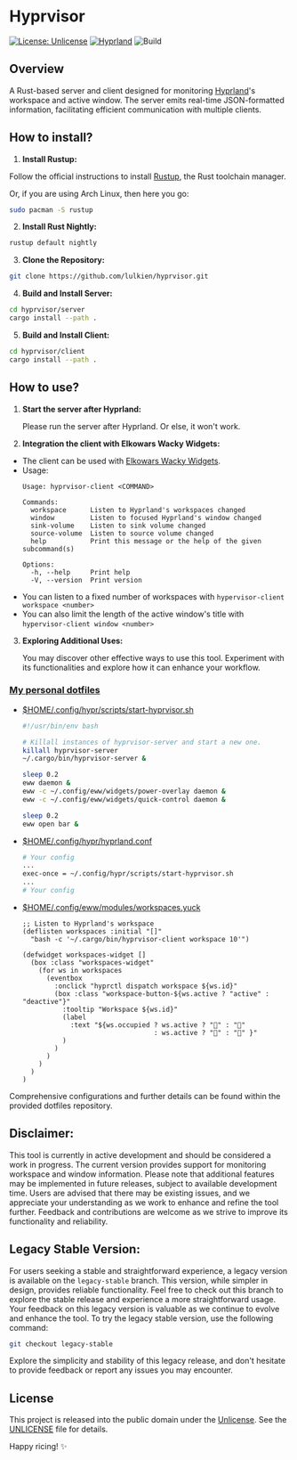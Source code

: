 # Hyprvisor

[![License: Unlicense](https://img.shields.io/badge/license-Unlicense-cyan.svg)](http://unlicense.org/)
[![Hyprland](https://img.shields.io/badge/Made%20for-Hyprland-blue.svg)](https://github.com/hyprwm/Hyprland)
![Build](https://github.com/lulkien/hyprvisor/actions/workflows/rust.yml/badge.svg)

## Overview

A Rust-based server and client designed for monitoring [Hyprland](https://github.com/hyprwm/Hyprland)'s workspace and active window. The server emits real-time JSON-formatted information, facilitating efficient communication with multiple clients.

## How to install?

1. **Install Rustup:**

Follow the official instructions to install [Rustup](https://rustup.rs/), the Rust toolchain manager.

Or, if you are using Arch Linux, then here you go:

```bash
sudo pacman -S rustup
```

2. **Install Rust Nightly:**

```bash
rustup default nightly
```

3. **Clone the Repository:**

```bash
git clone https://github.com/lulkien/hyprvisor.git
```

4. **Build and Install Server:**

```bash
cd hyprvisor/server
cargo install --path .
```
 
5. **Build and Install Client:**

```bash
cd hyprvisor/client
cargo install --path .
```

## How to use?

1. **Start the server after Hyprland:**
   
   Please run the server after Hyprland. Or else, it won't work.

2. **Integration the client with Elkowars Wacky Widgets:**
   
- The client can be used with [Elkowars Wacky Widgets](https://github.com/elkowar/eww).
- Usage:
  ```console
  Usage: hyprvisor-client <COMMAND>

  Commands:
    workspace      Listen to Hyprland's workspaces changed
    window         Listen to focused Hyprland's window changed
    sink-volume    Listen to sink volume changed
    source-volume  Listen to source volume changed
    help           Print this message or the help of the given subcommand(s)

  Options:
    -h, --help     Print help
    -V, --version  Print version
  ```
- You can listen to a fixed number of workspaces with `hypervisor-client workspace <number>`
- You can also limit the length of the active window's title with `hypervisor-client window <number>`

3. **Exploring Additional Uses:**
   
   You may discover other effective ways to use this tool. Experiment with its functionalities and explore how it can enhance your workflow.

### [My personal dotfiles](https://github.com/lulkien/dotfiles)

- [$HOME/.config/hypr/scripts/start-hyprvisor.sh](https://github.com/lulkien/dotfiles/blob/hyprland/home/.config/hypr/scripts/start-hyprvisor.sh)

  ```bash
  #!/usr/bin/env bash

  # Killall instances of hyprvisor-server and start a new one.
  killall hyprvisor-server
  ~/.cargo/bin/hyprvisor-server &

  sleep 0.2
  eww daemon &
  eww -c ~/.config/eww/widgets/power-overlay daemon &
  eww -c ~/.config/eww/widgets/quick-control daemon &

  sleep 0.2
  eww open bar &
  ```

- [$HOME/.config/hypr/hyprland.conf](https://github.com/lulkien/dotfiles/blob/hyprland/home/.config/hypr/hyprland.conf)
  ```bash
  # Your config
  ...
  exec-once = ~/.config/hypr/scripts/start-hyprvisor.sh
  ...
  # Your config
  ```
- [$HOME/.config/eww/modules/workspaces.yuck](https://github.com/lulkien/dotfiles/blob/hyprland/home/.config/eww/modules/workspaces.yuck)
  ```yuck
  ;; Listen to Hyprland's workspace
  (deflisten workspaces :initial "[]"
    "bash -c '~/.cargo/bin/hyprvisor-client workspace 10'")

  (defwidget workspaces-widget []
    (box :class "workspaces-widget"
      (for ws in workspaces
        (eventbox
          :onclick "hyprctl dispatch workspace ${ws.id}"
          (box :class "workspace-button-${ws.active ? "active" : "deactive"}"
            :tooltip "Workspace ${ws.id}"
            (label
              :text "${ws.occupied ? ws.active ? "" : "󰻃"
                                   : ws.active ? "" : "" }"
            )
          )
        )
      )
    )
  )
  ```
Comprehensive configurations and further details can be found within the provided dotfiles repository.

## Disclaimer:

This tool is currently in active development and should be considered a work in progress. The current version provides support for monitoring workspace and window information. Please note that additional features may be implemented in future releases, subject to available development time. Users are advised that there may be existing issues, and we appreciate your understanding as we work to enhance and refine the tool further. Feedback and contributions are welcome as we strive to improve its functionality and reliability.

## Legacy Stable Version:

For users seeking a stable and straightforward experience, a legacy version is available on the `legacy-stable` branch. This version, while simpler in design, provides reliable functionality. Feel free to check out this branch to explore the stable release and experience a more straightforward usage. Your feedback on this legacy version is valuable as we continue to evolve and enhance the tool. To try the legacy stable version, use the following command:

```bash
git checkout legacy-stable
```

Explore the simplicity and stability of this legacy release, and don't hesitate to provide feedback or report any issues you may encounter.

## License

This project is released into the public domain under the [Unlicense](https://unlicense.org). See the [UNLICENSE](https://github.com/lulkien/dotfiles/blob/master/UNLICENSE) file for details.

Happy ricing! ✨
